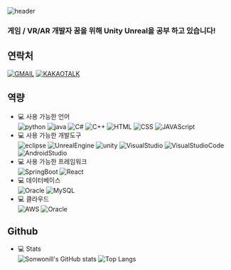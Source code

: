 ![header](https://capsule-render.vercel.app/api?type=waving&color=auto&height=300&section=header&text=Sonwonill&fontSize=90)
### 게임 / VR/AR 개발자 꿈을 위해 Unity Unreal을 공부 하고 있습니다!

## 연락처
[![GMAIL](https://img.shields.io/badge/-Gmail-%23EA4335?style=for-the-badge&logo=Gmail&logoColor=white)](mailto:sonwonill912@gmail.com)
[![KAKAOTALK](https://img.shields.io/badge/-KakaoTalk-%23FFCD00?style=for-the-badge&logo=kakaotalk&logoColor=white)](https://open.kakao.com/o/s8JiUZgg)
</br>
## 역량
  + 💻 사용 가능한 언어</br>
![python](https://img.shields.io/badge/-Python-%233776AB?style=for-the-badge)
![java](https://img.shields.io/badge/-Java-orange?style=for-the-badge)
![C#](https://img.shields.io/badge/-C%23-%23004088?style=for-the-badge)
![C++](https://img.shields.io/badge/-C%2B%2B-%2300599C?style=for-the-badge)
![HTML](https://img.shields.io/badge/-HTML-%23E34F26?style=for-the-badge)
![CSS](https://img.shields.io/badge/-CSS-%231572B6?style=for-the-badge)
![JAVAScript](https://img.shields.io/badge/-JavaScript-%23F7DF1E?style=for-the-badge)
  + 💻 사용 가능한 개발도구</br>
![eclipse](https://img.shields.io/badge/-eclipse-%232C2255?style=for-the-badge&logo=Eclipse%20IDE)
![UnrealEngine](https://img.shields.io/badge/-Unreal%20Engine-%23000000?style=for-the-badge&logo=UnrealEngine&logoColor=white)
![unity](https://img.shields.io/badge/-unity-%23eeeeee?style=for-the-badge&logo=Unity&logoColor=black)
![VisualStudio](https://img.shields.io/badge/-VisualStudio-%235C2D91?style=for-the-badge&logo=Visual%20Studio)
![VisualStudioCode](https://img.shields.io/badge/-VisualStudio%20Code-%230098FF?style=for-the-badge&logo=Visual%20Studio%20Code)
![AndroidStudio](https://img.shields.io/badge/-AndroidStudio-%233DDC84?style=for-the-badge&logo=Android%20Studio&logoColor=white)
  + 💻 사용 가능한 프레임워크</br>
![SpringBoot](https://img.shields.io/badge/-Spring%20Boot-%236DB33F?style=for-the-badge&logo=SpringBoot&logoColor=white)
![React](https://img.shields.io/badge/-React-%2361DAFB?style=for-the-badge&logo=react&logoColor=white)
  + 💻 데이터베이스</br>
![Oracle](https://img.shields.io/badge/-Oracle-%23F80000?style=for-the-badge&logo=Oracle&logoColor=white)
![MySQL](https://img.shields.io/badge/-MySQL-%234479A1?style=for-the-badge&logo=MySQL&logoColor=white)
  + 💻 클라우드</br>
![AWS](https://img.shields.io/badge/-AWS-%23FF9900?style=for-the-badge&logo=Amazon&logoColor=white)
![Oracle](https://img.shields.io/badge/-Oracle%20Cloud%20Infrastructure-%23F80000?style=for-the-badge&logo=Oracle&logoColor=white)

## Github
+ 💻 Stats</br>
![Sonwonill's GitHub stats](https://github-readme-stats.vercel.app/api?username=Sonwon112&count_private=true&show_icons=true)
![Top Langs](https://github-readme-stats.vercel.app/api/top-langs/?username=Sonwon112&layout=compact)

<!--
**Sonwon112/Sonwon112** is a ✨ _special_ ✨ repository because its `README.md` (this file) appears on your GitHub profile.

Here are some ideas to get you started:

- 🔭 I’m currently working on ...
- 🌱 I’m currently learning ...
- 👯 I’m looking to collaborate on ...
- 🤔 I’m looking for help with ...
- 💬 Ask me about ...
- 📫 How to reach me: ...
- 😄 Pronouns: ...
- ⚡ Fun fact: ...
-->

